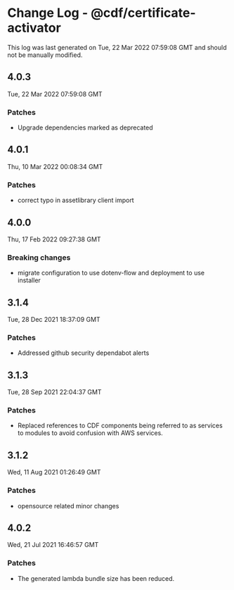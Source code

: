 # Change Log - @cdf/certificate-activator

This log was last generated on Tue, 22 Mar 2022 07:59:08 GMT and should not be manually modified.

## 4.0.3
Tue, 22 Mar 2022 07:59:08 GMT

### Patches

- Upgrade dependencies marked as deprecated

## 4.0.1
Thu, 10 Mar 2022 00:08:34 GMT

### Patches

- correct typo in assetlibrary client import

## 4.0.0
Thu, 17 Feb 2022 09:27:38 GMT

### Breaking changes

- migrate configuration to use dotenv-flow and deployment to use installer

## 3.1.4
Tue, 28 Dec 2021 18:37:09 GMT

### Patches

- Addressed github security dependabot alerts

## 3.1.3
Tue, 28 Sep 2021 22:04:37 GMT

### Patches

- Replaced references to CDF components being referred to as services to modules to avoid confusion with AWS services.

## 3.1.2
Wed, 11 Aug 2021 01:26:49 GMT

### Patches

- opensource related minor changes

## 4.0.2
Wed, 21 Jul 2021 16:46:57 GMT

### Patches

- The generated lambda bundle size has been reduced.

